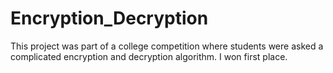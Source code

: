# Encryption_Decryption
This project was part of a college competition where students were asked a complicated encryption and decryption algorithm. I won first place.
